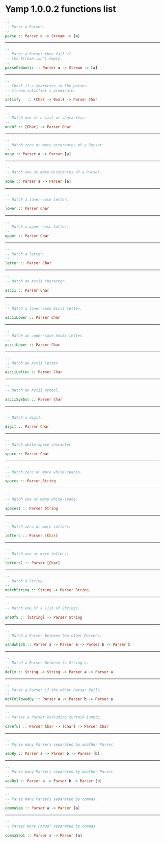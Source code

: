 # Yamp 1.0.0.2 functions list

```haskell
-- 
-- Parse a Parser.
--
parse :: Parser a -> Stream -> [a]
```
---
```haskell
--
-- Parse a Parser then fail if
-- the Stream isn't empty.
--
parsePedantic :: Parser a -> Stream -> [a]
```
---
```haskell
--
-- Check if a character in the parser
-- stream satisfies a predicate.
--
satisfy   :: (Char -> Bool) -> Parser Char
```
---
```haskell
--
-- Match one of a list of characters.
--
oneOf :: [Char] -> Parser Char
```
---
```haskell
--
-- Match zero or more occurences of a Parser.
--
many :: Parser a -> Parser [a]
```
---
```haskell
--
-- Match one or more occurences of a Parser. 
--
some :: Parser a -> Parser [a]
```
---
```haskell
--
-- Match a lower-case letter.
--
lower :: Parser Char
```
---
```haskell
--
-- Match a upper-case letter.
--
upper :: Parser Char
```
---
```haskell
--
-- Match a letter.
--
letter :: Parser Char
```
---
```haskell
--
-- Match an Ascii character.
--
ascii :: Parser Char
```
---
```haskell
--
-- Match a lower-case Ascii letter.
--
asciiLower :: Parser Char
```
---
```haskell
--
-- Match an upper-case Ascii letter.
--
asciiUpper :: Parser Char
```
---
```haskell
--
-- Match an Ascii letter.
--
asciiLetter :: Parser Char
```
---
```haskell
--
-- Match an Ascii symbol.
--
asciiSymbol :: Parser Char
```
---
```haskell
--
-- Match a digit.
--
digit :: Parser Char
```
---
```haskell
--
-- Match white-space character.
--
space :: Parser Char
```
---
```haskell
--
-- Match zero or more white-spaces.
--
spaces :: Parser String
```
---
```haskell
--
-- Match one or more white-space.
--
spaces1 :: Parser String
```
---
```haskell
--
-- Match zero or more letters.
--
letters :: Parser [Char]
```
---
```haskell
--
-- Match one or more letters.
--
letters1 :: Parser [Char]
```
---
```haskell
--
-- Match a String.
--
matchString :: String -> Parser String
```
---
```haskell
--
-- Match one of a list of Strings.
--
oneOfS :: [String] -> Parser String
```
---
```haskell
--
-- Match a Parser between two other Parsers.
--
sandwhich :: Parser a -> Parser a -> Parser b -> Parser b
```
---
```haskell
--
-- Match a Parser between to String's.
--
delim :: String -> String -> Parser a -> Parser a
```
---
```haskell
--
-- Parse a Parser if the other Parser fails.
--
notFollowedBy :: Parser a -> Parser b -> Parser a
```
---
```haskell
--
-- Parser a Parser excluding curtain inputs.
--
careful :: Parser Char -> [Char] -> Parser Char
```
---
```haskell
--
-- Parse many Parsers separated by another Parser.
--
sepBy :: Parser a -> Parser b -> Parser [b]
```
---
```haskell
--
-- Parse many Parsers separated by another Parser.
--
sepBy1 :: Parser a -> Parser b -> Parser [b]
```
---
```haskell
--
-- Parse many Parsers separated by commas.
--
commaSep :: Parser a -> Parser [a]
```
---
```haskell
--
-- Parser more Parser separated by commas.
--
commaSep1 :: Parser a -> Parser [a]
```
